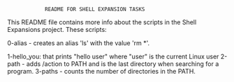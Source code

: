 				README FOR SHELL EXPANSION TASKS
This README file contains more info about the scripts in the Shell Expansions project. These scripts:

0-alias - creates an alias 'ls' with the value 'rm *'.


1-hello_you: that prints "hello user" where "user" is the current Linux user
2-path - adds /action to PATH and is the last directory when searching for a program.
3-paths - counts the number of directories in the PATH.
